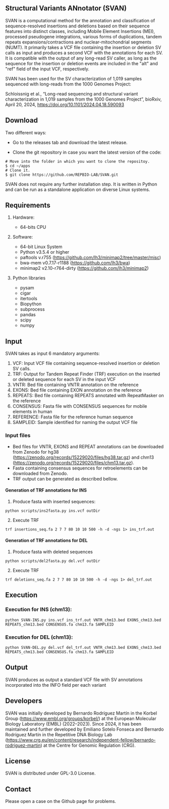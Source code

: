 ## Structural Variants ANnotator (SVAN)

SVAN is a computational method for the annotation and classification of sequence-resolved insertions and deletions based on their sequence features into distinct classes, including Mobile Element Insertions (MEI), processed pseudogene integrations, various forms of duplications, tandem repeats expansions/contractions and nuclear-mitochondrial segments (NUMT). It primarily takes a VCF file containing the insertion or deletion SV calls as input and produces a second VCF with the annotations for each SV. It is compatible with the output of any long-read SV caller, as long as the sequence for the insertion or deletion events are included in the "alt" and "ref" field of the input VCF, respectively. 
 
SVAN has been used for the SV characterization of 1,019 samples sequenced with long-reads from the 1000 Genomes Project:

Schloissnig et al., “Long-read sequencing and structural variant characterization in 1,019 samples from the 1000 Genomes Project”, bioRxiv, April 20, 2024, https://doi.org/10.1101/2024.04.18.590093

## Download 
Two different ways:

* Go to the releases tab and download the latest release. 

* Clone the git repository in case you want the latest version of the code:

```
# Move into the folder in which you want to clone the repositoy.
$ cd ~/apps
# Clone it.
$ git clone https://github.com/REPBIO-LAB/SVAN.git 
```

SVAN does not require any further installation step. It is written in Python and can be run as a standalone application on diverse Linux systems. 

## Requirements
1. Hardware:

    * 64-bits CPU

2. Software:

    * 64-bit Linux System
    * Python v3.5.4 or higher
    * paftools v.r755 (https://github.com/lh3/minimap2/tree/master/misc)
    * bwa-mem v0.7.17-r1188 (https://github.com/lh3/bwa)
    * minimap2 v2.10-r764-dirty (https://github.com/lh3/minimap2)

3. Python libraries 
    * pysam 
    * cigar
    * itertools
    * Biopython
    * subprocess
    * pandas
    * scipy
    * numpy

## Input
SVAN takes as input 6 mandatory arguments:

   1. VCF: Input VCF file containing sequence-resolved insertion or deletion SV calls. 
   2. TRF: Output for Tandem Repeat Finder (TRF) execution on the inserted or deleted sequence for each SV in the input VCF 
   3. VNTR: Bed file containing VNTR annotation on the reference
   4. EXONS: Bed file containing EXON annotation on the reference
   5. REPEATS: Bed file containing REPEATS annotated with RepeatMasker on the reference
   6. CONSENSUS: Fasta file with CONSENSUS sequences for mobile elements in human
   7. REFERENCE: Fasta file for the reference human sequence
   8. SAMPLEID: Sample identified for naming the output VCF file

### Input files
* Bed files for VNTR, EXONS and REPEAT annotations can be downloaded from Zenodo for hg38 (https://zenodo.org/records/15229020/files/hg38.tar.gz) and chm13 (https://zenodo.org/records/15229020/files/chm13.tar.gz).
* Fasta containing consensus sequences for retroelements can be downloaded from Zenodo.
* TRF output can be generated as described bellow.

#### Generation of TRF annotations for INS
1. Produce fasta with inserted sequences:

```
python scripts/ins2fasta.py ins.vcf outDir
```

2. Execute TRF

```
trf insertions_seq.fa 2 7 7 80 10 10 500 -h -d -ngs 1> ins_trf.out
```

#### Generation of TRF annotations for DEL
1. Produce fasta with deleted sequences

```
python scripts/del2fasta.py del.vcf outDir
```
2. Execute TRF

```
trf deletions_seq.fa 2 7 7 80 10 10 500 -h -d -ngs 1> del_trf.out
```

## Execution
### Execution for INS (chm13):

```
python SVAN-INS.py ins.vcf ins_trf.out VNTR_chm13.bed EXONS_chm13.bed REPEATS_chm13.bed CONSENSUS.fa chm13.fa SAMPLEID
```

### Execution for DEL (chm13):

```
python SVAN-DEL.py del.vcf del_trf.out VNTR_chm13.bed EXONS_chm13.bed REPEATS_chm13.bed CONSENSUS.fa chm13.fa SAMPLEID 
```

## Output
SVAN produces as output a standard VCF file with SV annotations incorporated into the INFO field per each variant

## Developers
SVAN was initially developed by Bernardo Rodríguez Martín in the Korbel Group (https://www.embl.org/groups/korbel/) at the European Molecular Biology Laboratory (EMBL) (2022–2023). Since 2024, it has been maintained and further developed by Emiliano Sotelo Fonseca and Bernardo Rodríguez Martín in the Repetitive DNA Biology Lab (https://www.crg.eu/en/content/research/independent-fellow/bernardo-rodriguez-martin) at the Centre for Genomic Regulation (CRG).

## License
SVAN is distributed under GPL-3.0 License.

## Contact
Please open a case on the Github page for problems.
